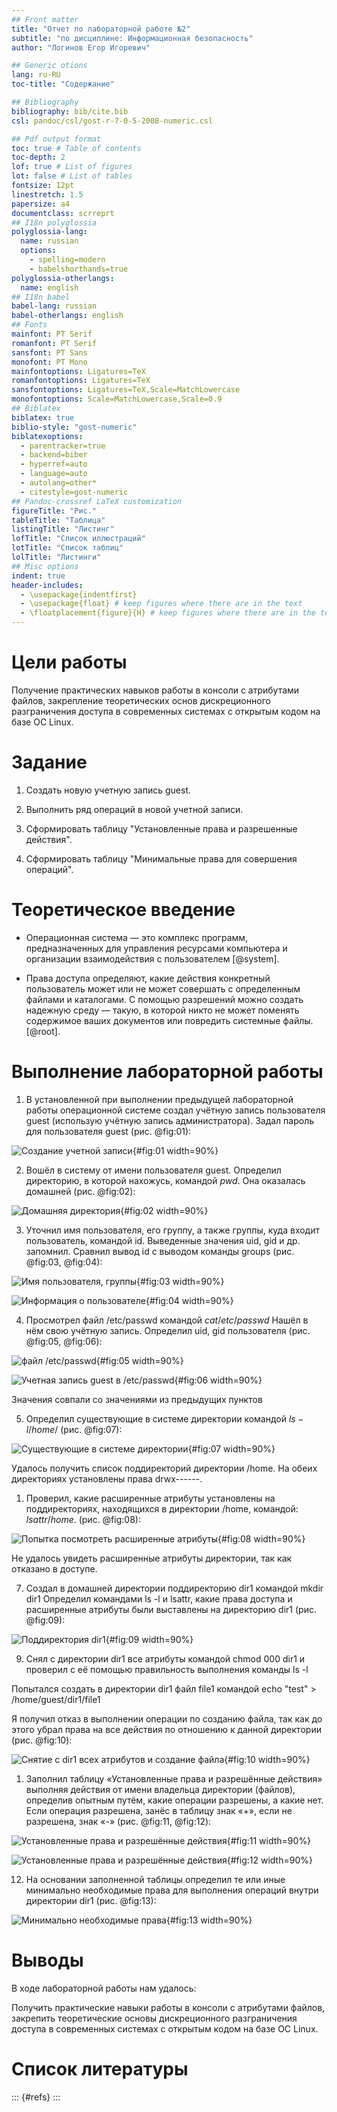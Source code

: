 ```yaml
---
## Front matter
title: "Отчет по лабораторной работе №2"
subtitle: "по дисциплине: Информационная безопасность"
author: "Логинов Егор Игоревич"

## Generic otions
lang: ru-RU
toc-title: "Содержание"

## Bibliography
bibliography: bib/cite.bib
csl: pandoc/csl/gost-r-7-0-5-2008-numeric.csl

## Pdf output format
toc: true # Table of contents
toc-depth: 2
lof: true # List of figures
lot: false # List of tables
fontsize: 12pt
linestretch: 1.5
papersize: a4
documentclass: scrreprt
## I18n polyglossia
polyglossia-lang:
  name: russian
  options:
	- spelling=modern
	- babelshorthands=true
polyglossia-otherlangs:
  name: english
## I18n babel
babel-lang: russian
babel-otherlangs: english
## Fonts
mainfont: PT Serif
romanfont: PT Serif
sansfont: PT Sans
monofont: PT Mono
mainfontoptions: Ligatures=TeX
romanfontoptions: Ligatures=TeX
sansfontoptions: Ligatures=TeX,Scale=MatchLowercase
monofontoptions: Scale=MatchLowercase,Scale=0.9
## Biblatex
biblatex: true
biblio-style: "gost-numeric"
biblatexoptions:
  - parentracker=true
  - backend=biber
  - hyperref=auto
  - language=auto
  - autolang=other*
  - citestyle=gost-numeric
## Pandoc-crossref LaTeX customization
figureTitle: "Рис."
tableTitle: "Таблица"
listingTitle: "Листинг"
lofTitle: "Список иллюстраций"
lotTitle: "Список таблиц"
lolTitle: "Листинги"
## Misc options
indent: true
header-includes:
  - \usepackage{indentfirst}
  - \usepackage{float} # keep figures where there are in the text
  - \floatplacement{figure}{H} # keep figures where there are in the text
---
```


# Цели работы

Получение практических навыков работы в консоли с атрибутами файлов, закрепление теоретических основ дискреционного разграничения доступа в современных системах с открытым кодом на базе ОС Linux.

# Задание

1. Создать новую учетную запись guest.

2. Выполнить ряд операций в новой учетной записи.

3. Сформировать таблицу "Установленные права и разрешенные действия".

4. Сформировать таблицу "Минимальные права для совершения операций".

# Теоретическое введение

- Операционная система — это комплекс программ, предназначенных для управления ресурсами компьютера и организации взаимодействия с пользователем [@system].

- Права доступа определяют, какие действия конкретный пользователь может или не может совершать с определенным файлами и каталогами. С помощью разрешений можно создать надежную среду — такую, в которой никто не может поменять содержимое ваших документов или повредить системные файлы. [@root].

# Выполнение лабораторной работы

1. В установленной при выполнении предыдущей лабораторной работы операционной системе создал учётную запись пользователя guest (использую учётную запись администратора). Задал пароль для пользователя guest (рис. @fig:01):


![Создание учетной записи](image/fig01.png){#fig:01 width=90%}


2. Вошёл в систему от имени пользователя guest. 
Определил директорию, в которой нахожусь, командой $pwd$. Она оказалась домашней (рис. @fig:02):


![Домашняя директория](image/fig02.png){#fig:02 width=90%}


3. Уточнил имя пользователя, его группу, а также группы, куда входит пользователь, командой id. Выведенные значения uid, gid и др. запомнил. Сравнил вывод id с выводом команды groups (рис. @fig:03, @fig:04):



![Имя пользователя, группы](image/fig03.png){#fig:03 width=90%}


![Информация о пользователе](image/fig04.png){#fig:04 width=90%}


4. Просмотрел файл /etc/passwd командой $cat /etc/passwd$
Нашёл в нём свою учётную запись. Определил uid, gid пользователя (рис. @fig:05, @fig:06):
 
![файл /etc/passwd](image/fig05.png){#fig:05 width=90%}


![Учетная запись guest в /etc/passwd](image/fig06.png){#fig:06 width=90%}


Значения совпали со значениями из предыдущих пунктов

5. Определил существующие в системе директории командой
    $ls -l /home/$ (рис. @fig:07):

![Существующие в системе директории](image/fig07.png){#fig:07 width=90%}


Удалось получить список поддиректорий директории /home. На обеих директориях установлены права drwx------.


1. Проверил, какие расширенные атрибуты установлены на поддиректориях, находящихся в директории /home, командой:
$lsattr /home$. (рис. @fig:08):


![Попытка посмотреть расширенные атрибуты](image/fig08.png){#fig:08 width=90%}


Не удалось увидеть расширенные атрибуты директории, так как отказано в доступе.


7. Создал в домашней директории поддиректорию dir1 командой
mkdir dir1
Определил командами ls -l и lsattr, какие права доступа и расширенные атрибуты были выставлены на директорию dir1 (рис. @fig:09):


![Поддиректория dir1](image/fig09.png){#fig:09 width=90%}


9. Снял с директории dir1 все атрибуты командой
chmod 000 dir1
и проверил с её помощью правильность выполнения команды
ls -l

Попытался создать в директории dir1 файл file1 командой
echo "test" > /home/guest/dir1/file1

Я получил отказ в выполнении операции по созданию файла, так как до этого убрал права на все действия по отношению к данной директории (рис. @fig:10): 


![Снятие с dir1 всех атрибутов и создание файла](image/fig10.png){#fig:10 width=90%}


1.  Заполнил таблицу «Установленные права и разрешённые действия» выполняя действия от имени владельца директории (файлов), определив опытным путём, какие операции разрешены, а какие нет.
Если операция разрешена, занёс в таблицу знак «+», если не разрешена, знак «-» (рис. @fig:11, @fig:12):


![Установленные права и разрешённые действия](image/fig11.png){#fig:11 width=90%}

![Установленные права и разрешённые действия](image/fig12.png){#fig:12 width=90%}



12. На основании заполненной таблицы определил те или иные минимально необходимые права для выполнения операций внутри директории dir1 (рис. @fig:13):

![Минимально необходимые права](image/fig13.png){#fig:13 width=90%}


# Выводы

В ходе лабораторной работы нам удалось:

Получить практические навыки работы в консоли с атрибутами файлов, закрепить теоретические основы дискреционного разграничения доступа в современных системах с открытым кодом на базе ОС Linux.




# Список литературы

::: {#refs}
:::
